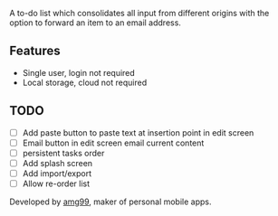 A to-do list which consolidates all input from different origins
with the option to forward an item to an email address.

## Features
- Single user, login not required
- Local storage, cloud not required

## TODO
- [ ] Add paste button to paste text at insertion point in edit screen
- [ ] Email button in edit screen email current content
- [ ] persistent tasks order
- [ ] Add splash screen
- [ ] Add import/export
- [ ] Allow re-order list

Developed by [amg99], maker of personal mobile apps.

[amg99]: https://amg99.com

